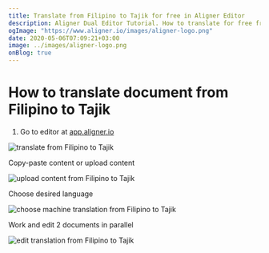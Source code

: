 ```yaml
---
title: Translate from Filipino to Tajik for free in Aligner Editor
description: Aligner Dual Editor Tutorial. How to translate for free from Filipino to Tajik. Aligner is multilingual document management platform. 
ogImage: "https://www.aligner.io/images/aligner-logo.png"
date: 2020-05-06T07:09:21+03:00
image: ../images/aligner-logo.png
onBlog: true
---
```


# How to translate document from Filipino to Tajik

1. Go to editor at [app.aligner.io](https://app.aligner.io "Aligner App web page")

![translate from Filipino to Tajik](../aligner-blank-editor.png "translate from Filipino to Tajik")

Copy-paste content or upload content

![upload content from Filipino to Tajik](../aligner-uploaded-document.png "upload content from Filipino to Tajik")

Choose desired language

![choose machine translation from Filipino to Tajik](../aligner-language-dropdown.png "choose machine translation from Filipino to Tajik")

Work and edit 2 documents in parallel

![edit translation from Filipino to Tajik](../aligner-double-sitded-editor.png "edit translation from Filipino to Tajik")

